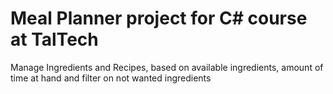 # Meal Planner project for C# course at TalTech

Manage Ingredients and Recipes, based on available ingredients, amount of time at hand and filter on not wanted ingredients
